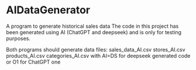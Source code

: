 # AIDataGenerator
A program to generate historical sales data
The code in this project has been generated using AI (ChatGPT and deepseek) and is only for testing purposes.

Both programs should generate data files:
sales_data_AI.csv
stores_AI.csv
products_AI.csv
categories_AI.csv
with AI=DS for deepseek generated code or O1 for ChatGPT one

